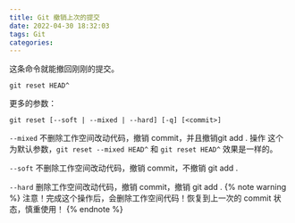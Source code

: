 ```yaml
---
title: Git 撤销上次的提交
date: 2022-04-30 18:32:03
tags: Git
categories:
---
```


这条命令就能撤回刚刚的提交。
```
git reset HEAD^
```

更多的参数：
<!--more-->
```
git reset [--soft | --mixed | --hard] [-q] [<commit>]
```

`--mixed`
不删除工作空间改动代码，撤销 commit，并且撤销git add . 操作
这个为默认参数，`git reset --mixed HEAD^` 和 `git reset HEAD^` 效果是一样的。

`--soft`
不删除工作空间改动代码，撤销 commit，不撤销 git add .

`--hard`
删除工作空间改动代码，撤销 commit，撤销 git add .
{% note warning %}
注意！完成这个操作后，会删除工作空间代码！恢复到上一次的 commit 状态，慎重使用！
{% endnote %}

